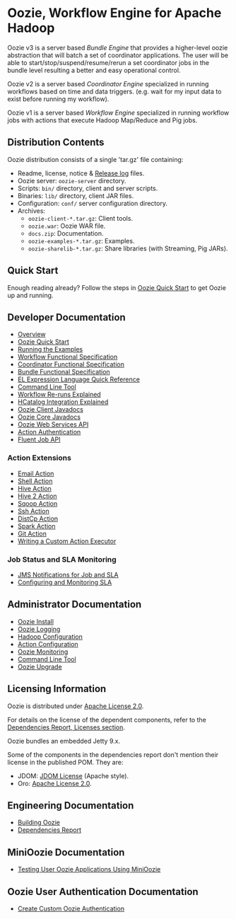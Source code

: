 

# Oozie, Workflow Engine for Apache Hadoop

Oozie v3 is a server based _Bundle Engine_ that provides a higher-level oozie abstraction that will batch a set of coordinator applications. The user will be able to start/stop/suspend/resume/rerun a set coordinator jobs in the bundle level resulting a better and easy operational control.

Oozie v2 is a server based _Coordinator Engine_ specialized in running workflows based on time and data triggers.
(e.g. wait for my input data to exist before running my workflow).

Oozie v1 is a server based _Workflow Engine_ specialized in running workflow jobs with actions that
execute Hadoop Map/Reduce and Pig jobs.

<!-- MACRO{toc|fromDepth=1|toDepth=4} -->

## Distribution Contents

Oozie distribution consists of a single 'tar.gz' file containing:

   * Readme, license, notice & [Release log](./release-log.txt) files.
   * Oozie server: `oozie-server` directory.
   * Scripts: `bin/` directory, client and server scripts.
   * Binaries: `lib/` directory, client JAR files.
   * Configuration: `conf/` server configuration directory.
   * Archives:
      * `oozie-client-*.tar.gz`: Client tools.
      * `oozie.war`: Oozie WAR file.
      * `docs.zip`: Documentation.
      * `oozie-examples-*.tar.gz`: Examples.
      * `oozie-sharelib-*.tar.gz`: Share libraries (with Streaming, Pig JARs).

## Quick Start

Enough reading already? Follow the steps in [Oozie Quick Start](DG_QuickStart.html) to get Oozie up and running.

## Developer Documentation

   * [Overview](DG_Overview.html)
   * [Oozie Quick Start](DG_QuickStart.html)
   * [Running the Examples](DG_Examples.html)
   * [Workflow Functional Specification](WorkflowFunctionalSpec.html)
   * [Coordinator Functional Specification](CoordinatorFunctionalSpec.html)
   * [Bundle Functional Specification](BundleFunctionalSpec.html)
   * [EL Expression Language Quick Reference](https://docs.oracle.com/javaee/7/tutorial/jsf-el.htm)
   * [Command Line Tool](DG_CommandLineTool.html)
   * [Workflow Re-runs Explained](DG_WorkflowReRun.html)
   * [HCatalog Integration Explained](DG_HCatalogIntegration.html)
   * [Oozie Client Javadocs](./client/apidocs/index.html)
   * [Oozie Core Javadocs](./core/apidocs/index.html)
   * [Oozie Web Services API](WebServicesAPI.html)
   * [Action Authentication](DG_ActionAuthentication.html)
   * [Fluent Job API](DG_FluentJobAPI.html)

### Action Extensions

   * [Email Action](DG_EmailActionExtension.html)
   * [Shell Action](DG_ShellActionExtension.html)
   * [Hive Action](DG_HiveActionExtension.html)
   * [Hive 2 Action](DG_Hive2ActionExtension.html)
   * [Sqoop Action](DG_SqoopActionExtension.html)
   * [Ssh Action](DG_SshActionExtension.html)
   * [DistCp Action](DG_DistCpActionExtension.html)
   * [Spark Action](DG_SparkActionExtension.html)
   * [Git Action](DG_GitActionExtension.html)
   * [Writing a Custom Action Executor](DG_CustomActionExecutor.html)

### Job Status and SLA Monitoring

   * [JMS Notifications for Job and SLA](DG_JMSNotifications.html)
   * [Configuring and Monitoring SLA](DG_SLAMonitoring.html)

## Administrator Documentation

   * [Oozie Install](AG_Install.html)
   * [Oozie Logging](AG_OozieLogging.html)
   * [Hadoop Configuration](AG_HadoopConfiguration.html)
   * [Action Configuration](AG_ActionConfiguration.html)
   * [Oozie Monitoring](AG_Monitoring.html)
   * [Command Line Tool](DG_CommandLineTool.html)
   * [Oozie Upgrade](AG_OozieUpgrade.html)

<a name="LicenseInfo"></a>
## Licensing Information

Oozie is distributed under [Apache License 2.0](http://www.apache.org/licenses/LICENSE-2.0).

For details on the license of the dependent components, refer to the
[Dependencies Report, Licenses section](./dependencies.html#Licenses).

Oozie bundles an embedded Jetty 9.x.

Some of the components in the dependencies report don't mention their license in the published POM. They are:

   * JDOM: [JDOM License](http://www.jdom.org/docs/faq.html#a0030) (Apache style).
   * Oro: [Apache License 2.0](http://www.apache.org/licenses/LICENSE-2.0).



## Engineering Documentation

   * [Building Oozie](ENG_Building.html)
   * [Dependencies Report](./dependencies.html)

## MiniOozie Documentation

   * [Testing User Oozie Applications Using MiniOozie](ENG_MiniOozie.html)

## Oozie User Authentication Documentation

   * [Create Custom Oozie Authentication](ENG_Custom_Authentication.html)


